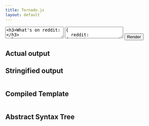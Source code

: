 ```yaml
---
title: Tornado.js
layout: default
---
```

<div id="input">
 <textarea id="template" placeholder="Template goes here"><h3>What's on reddit:</h3>
<ul>
  {#reddit.data.children}
    <li>
      {#data.thumbnail}
        <img src="{.}">
      {/data.thumbnail}
      <p>{data.author}</p>
      <a href="{data.url}">{data.title}</a>
    </li>
  {:pending}
    <div class="container">
      <div class="img-placeholder"></div>
      <div class="content-container">
        <div class="headline-placeholder"></div>
        <div class="description-placeholder">
          <div></div>
          <div></div>
          <div></div>
        </div>
      </div>
    </div>

    <div class="container">
      <div class="img-placeholder"></div>
      <div class="content-container">
        <div class="headline-placeholder"></div>
        <div class="description-placeholder">
          <div></div>
          <div></div>
          <div></div>
        </div>
      </div>
    </div>
  {/reddit.data.children}
</ul></textarea>
 <textarea id="context" placeholder="Context goes here">{
  reddit: fetch('http://www.reddit.com/.json?limit=10').then(function(res) {
    return res.json();
  })
}</textarea></textarea>
 <button id="render">Render</button>
</div>
<div id="output">
 <h2>Actual output</h2>
 <div class="output"></div>
 <h2>Stringified output</h2>
 <pre class="string"></pre>
 <h2>Compiled Template</h2>
 <pre class="compiled"></pre>
 <h2>Abstract Syntax Tree</h2>
 <pre class="ast"></pre>
</div>
<script src="test/sandbox/bundle.js"></script>
